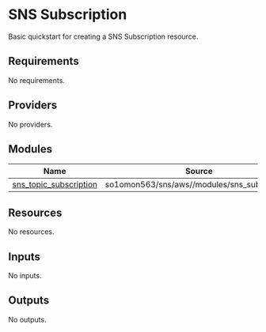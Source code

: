 # SNS Subscription

Basic quickstart for creating a SNS Subscription resource.
<!-- BEGINNING OF PRE-COMMIT-TERRAFORM DOCS HOOK -->
## Requirements

No requirements.

## Providers

No providers.

## Modules

| Name | Source | Version |
|------|--------|---------|
| <a name="module_sns_topic_subscription"></a> [sns\_topic\_subscription](#module\_sns\_topic\_subscription) | so1omon563/sns/aws//modules/sns_subscription | 0.1.0 |

## Resources

No resources.

## Inputs

No inputs.

## Outputs

No outputs.
<!-- END OF PRE-COMMIT-TERRAFORM DOCS HOOK -->
